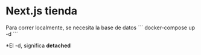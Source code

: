# Next.js tienda
Para correr localmente, se necesita la base de datos
´´´
docker-compose up -d
´´´

*El -d, significa  __detached__